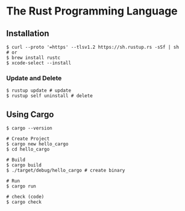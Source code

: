 # The Rust Programming Language

## Installation

```shell
$ curl --proto '=https' --tlsv1.2 https://sh.rustup.rs -sSf | sh
# or
$ brew install rustc
$ xcode-select --install
```

### Update and Delete

```shell
$ rustup update # update
$ rustup self uninstall # delete
```

## Using Cargo

```shell
$ cargo --version

# Create Project
$ cargo new hello_cargo
$ cd hello_cargo

# Build
$ cargo build
$ ./target/debug/hello_cargo # create binary

# Run
$ cargo run

# check (code)
$ cargo check
```